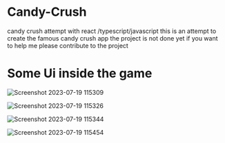 # Candy-Crush

candy crush attempt with react /typescript/javascript this is an attempt to create the famous candy crush app the project is not done yet if you want to help me please contribute to the project

# Some Ui inside the game 

![Screenshot 2023-07-19 115309](https://github.com/abderrahmaneGasmi/Candy-Crush/assets/119729705/4e5b106b-e3b7-488d-93e8-1c5fd3956943)


![Screenshot 2023-07-19 115326](https://github.com/abderrahmaneGasmi/Candy-Crush/assets/119729705/372eca47-bf2a-4f1c-97db-924b7b8412d7)


![Screenshot 2023-07-19 115344](https://github.com/abderrahmaneGasmi/Candy-Crush/assets/119729705/240cd599-e1df-4923-8e8f-c8e251efdcaa)

![Screenshot 2023-07-19 115454](https://github.com/abderrahmaneGasmi/Candy-Crush/assets/119729705/2a4d1075-e52a-4af1-8cc3-159cbe356ab5)
